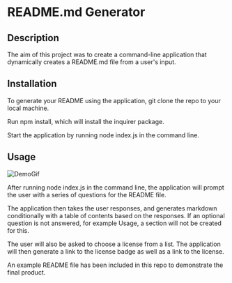 # README.md Generator

## Description

The aim of this project was to create a command-line application that dynamically creates a README.md file from a user's input. 

## Installation 

To generate your README using the application, git clone the repo to your local machine.

Run npm install, which will install the inquirer package.

Start the application by running node index.js in the command line.

## Usage 

![DemoGif](demo/demo.gif?raw=true "demo gif")

After running node index.js in the command line, the application will prompt the user with a series of questions for the README file. 

The application then takes the user responses, and generates markdown conditionally with a table of contents based on the responses. If an optional question is not answered, for example Usage, a section will not be created for this. 

The user will also be asked to choose a license from a list. The application will then generate a link to the license badge as well as a link to the license. 

An example README file has been included in this repo to demonstrate the final product. 